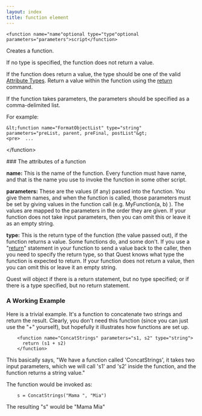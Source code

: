 ```yaml
---
layout: index
title: function element
---
```


    <function name="name"optional type="type"optional parameters="parameters">script</function>

Creates a function.

If no type is specified, the function does not return a value.

If the function does return a value, the type should be one of the valid [Attribute Types](../types/). Return a value within the function using the [return](../scripts/return.html) command.

If the function takes parameters, the parameters should be specified as a comma-delimited list.

For example:

    &lt;function name="FormatObjectList" type="string" parameters="preList, parent, preFinal, postList"&gt;
    <pre>  ...

\</function\>

</pre>
### The attributes of a function

**name:** This is the name of the function. Every function must have name, and that is the name you use to invoke the function in some other script.

**parameters:** These are the values (if any) passed into the function. You give them names, and when the function is called, those parameters must be set by giving values in the function call (e.g. MyFunction(a, b) ). The values are mapped to the parameters in the order they are given. If your function does not take input parameters, then you can omit this or leave it as an empty string.

**type:** This is the return type of the function (the value passed out), if the function returns a value. Some functions do, and some don't. If you use a "[return](../scripts/return.html)" statement in your function to send a value back to the caller, then you need to specify the return type, so that Quest knows what type the function is expected to return. If your function does not return a value, then you can omit this or leave it an empty string.

Quest will object if there is a return statement, but no type specified; or if there is a type specified, but no return statement.

### A Working Example

Here is a trivial example. It's a function to concatenate two strings and return the result. Clearly, you don't need this function (since you can just use the "+" yourself), but hopefully it illustrates how functions are set up.

        <function name="ConcatStrings" parameters="s1, s2" type="string">
          return (s1 + s2)
        </function>

This basically says, "We have a function called 'ConcatStrings', it takes two input parameters, which we will call 's1' and 's2' inside the function, and the function returns a string value."

The function would be invoked as:

        s = ConcatStrings("Mama ", "Mia")

The resulting "s" would be "Mama Mia"
